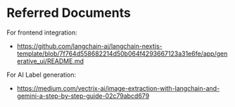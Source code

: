 Referred Documents
===============

For frontend integration:
- https://github.com/langchain-ai/langchain-nextjs-template/blob/7f764d558682214d50b064f4293667123a31e6fe/app/generative_ui/README.md

For AI Label generation:
- https://medium.com/vectrix-ai/image-extraction-with-langchain-and-gemini-a-step-by-step-guide-02c79abcd679
